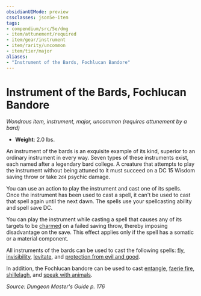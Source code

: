 ```yaml
---
obsidianUIMode: preview
cssclasses: json5e-item
tags:
- compendium/src/5e/dmg
- item/attunement/required
- item/gear/instrument
- item/rarity/uncommon
- item/tier/major
aliases: 
- "Instrument of the Bards, Fochlucan Bandore"
---
```

# Instrument of the Bards, Fochlucan Bandore
*Wondrous item, instrument, major, uncommon (requires attunement by a bard)*  

- **Weight**: 2.0 lbs.

An instrument of the bards is an exquisite example of its kind, superior to an ordinary instrument in every way. Seven types of these instruments exist, each named after a legendary bard college. A creature that attempts to play the instrument without being attuned to it must succeed on a DC 15 Wisdom saving throw or take `2d4` psychic damage.

You can use an action to play the instrument and cast one of its spells. Once the instrument has been used to cast a spell, it can't be used to cast that spell again until the next dawn. The spells use your spellcasting ability and spell save DC.

You can play the instrument while casting a spell that causes any of its targets to be [charmed](Mechanics/Rules/conditions.md#Charmed) on a failed saving throw, thereby imposing disadvantage on the save. This effect applies only if the spell has a somatic or a material component.

All instruments of the bards can be used to cast the following spells: [fly](Mechanics/spells/fly.md), [invisibility](Mechanics/spells/invisibility.md), [levitate](Mechanics/spells/levitate.md), and [protection from evil and good](Mechanics/spells/protection-from-evil-and-good.md).

In addition, the Fochlucan bandore can be used to cast [entangle](Mechanics/spells/entangle.md), [faerie fire](Mechanics/spells/faerie-fire.md), [shillelagh](Mechanics/spells/shillelagh.md), and [speak with animals](Mechanics/spells/speak-with-animals.md).

*Source: Dungeon Master's Guide p. 176*